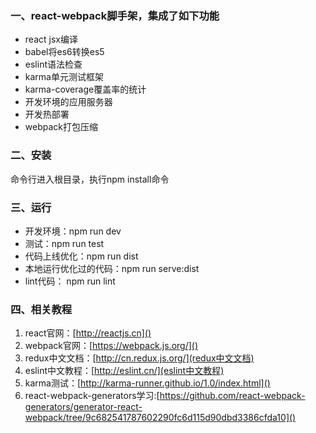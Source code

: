 ### 一、react-webpack脚手架，集成了如下功能

- react jsx编译
- babel将es6转换es5
- eslint语法检查
- karma单元测试框架
- karma-coverage覆盖率的统计
- 开发环境的应用服务器
- 开发热部署
- webpack打包压缩

### 二、安装
命令行进入根目录，执行npm install命令

### 三、运行
* 开发环境：npm run dev
* 测试：npm run test
* 代码上线优化：npm run dist
* 本地运行优化过的代码：npm run serve:dist
* lint代码： npm run lint

### 四、相关教程
1. react官网：[http://reactjs.cn]()
2. webpack官网：[https://webpack.js.org/]()
3. redux中文文档：[http://cn.redux.js.org/](redux中文文档)
4. eslint中文教程：[http://eslint.cn/](eslint中文教程)
5. karma测试：[http://karma-runner.github.io/1.0/index.html]()
6. react-webpack-generators学习:[https://github.com/react-webpack-generators/generator-react-webpack/tree/9c682541787602290fc6d115d90dbd3386cfda10]()